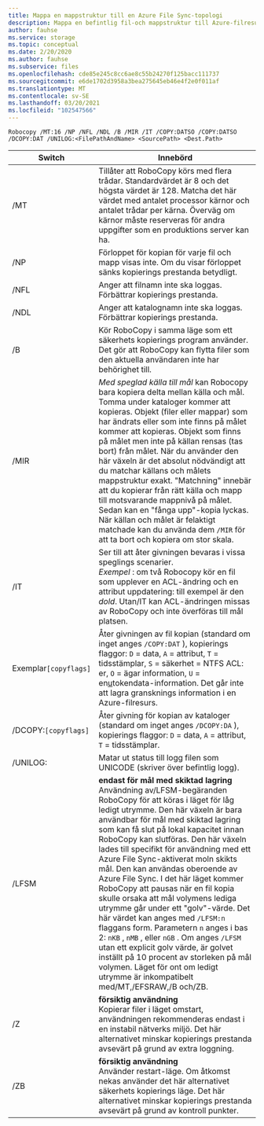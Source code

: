 ```yaml
---
title: Mappa en mappstruktur till en Azure File Sync-topologi
description: Mappa en befintlig fil-och mappstruktur till Azure-filresurser för användning med Azure File Sync. Ett vanligt textblock som delas mellan migreringsjobb.
author: fauhse
ms.service: storage
ms.topic: conceptual
ms.date: 2/20/2020
ms.author: fauhse
ms.subservice: files
ms.openlocfilehash: cde85e245c8cc6ae8c55b24270f125bacc111737
ms.sourcegitcommit: e6de1702d3958a3bea275645eb46e4f2e0f011af
ms.translationtype: MT
ms.contentlocale: sv-SE
ms.lasthandoff: 03/20/2021
ms.locfileid: "102547566"
---
```

```console
Robocopy /MT:16 /NP /NFL /NDL /B /MIR /IT /COPY:DATSO /COPY:DATSO /DCOPY:DAT /UNILOG:<FilePathAndName> <SourcePath> <Dest.Path> 
```

| Switch              | Innebörd |
|---------------------|---------|
| /MT                 | Tillåter att RoboCopy körs med flera trådar. Standardvärdet är 8 och det högsta värdet är 128. Matcha det här värdet med antalet processor kärnor och antalet trådar per kärna. Överväg om kärnor måste reserveras för andra uppgifter som en produktions server kan ha. |
| /NP                 | Förloppet för kopian för varje fil och mapp visas inte. Om du visar förloppet sänks kopierings prestanda betydligt. |
| /NFL                | Anger att filnamn inte ska loggas. Förbättrar kopierings prestanda. |
| /NDL                | Anger att katalognamn inte ska loggas. Förbättrar kopierings prestanda. |
| /B                  | Kör RoboCopy i samma läge som ett säkerhets kopierings program använder. Det gör att RoboCopy kan flytta filer som den aktuella användaren inte har behörighet till. |
| /MIR                | *Med speglad källa till mål* kan Robocopy bara kopiera delta mellan källa och mål. Tomma under kataloger kommer att kopieras. Objekt (filer eller mappar) som har ändrats eller som inte finns på målet kommer att kopieras. Objekt som finns på målet men inte på källan rensas (tas bort) från målet. När du använder den här växeln är det absolut nödvändigt att du matchar källans och målets mappstruktur exakt. "Matchning" innebär att du kopierar från rätt källa och mapp till motsvarande mappnivå på målet. Sedan kan en "fånga upp"-kopia lyckas. När källan och målet är felaktigt matchade kan du använda dem `/MIR` för att ta bort och kopiera om stor skala. |
| /IT                 | Ser till att åter givningen bevaras i vissa speglings scenarier. </br>*Exempel* : om två Robocopy kör en fil som upplever en ACL-ändring och en attribut uppdatering: till exempel är den *dold*. Utan/IT kan ACL-ändringen missas av RoboCopy och inte överföras till mål platsen. |
|Exemplar`[copyflags]`  | Åter givningen av fil kopian (standard om inget anges `/COPY:DAT` ), kopierings flaggor: `D` = data, `A` = attribut, `T` = tidsstämplar, `S` = säkerhet = NTFS ACL: er, `O` = ägar information, `U` = en<u>u</u>tokendata-information. Det går inte att lagra gransknings information i en Azure-filresurs. |
| /DCOPY:`[copyflags]`| Åter givning för kopian av kataloger (standard om inget anges `/DCOPY:DA` ), kopierings flaggor: `D` = data, `A` = attribut, `T` = tidsstämplar. |
| /UNILOG:<file name> | Matar ut status till logg filen som UNICODE (skriver över befintlig logg). |
| /LFSM               | **endast för mål med skiktad lagring** </br>Användning av/LFSM-begäranden RoboCopy för att köras i läget för låg ledigt utrymme. Den här växeln är bara användbar för mål med skiktad lagring som kan få slut på lokal kapacitet innan RoboCopy kan slutföras. Den här växeln lades till specifikt för användning med ett Azure File Sync-aktiverat moln skikts mål. Den kan användas oberoende av Azure File Sync. I det här läget kommer RoboCopy att pausas när en fil kopia skulle orsaka att mål volymens lediga utrymme går under ett "golv"-värde. Det här värdet kan anges med `/LFSM:n` flaggans form. Parametern `n` anges i bas 2: `nKB` , `nMB` , eller `nGB` . Om anges `/LFSM` utan ett explicit golv värde, är golvet inställt på 10 procent av storleken på mål volymen. Läget för ont om ledigt utrymme är inkompatibelt med/MT,/EFSRAW,/B och/ZB. |
| /Z                  | **försiktig användning** </br>Kopierar filer i läget omstart, användningen rekommenderas endast i en instabil nätverks miljö. Det här alternativet minskar kopierings prestanda avsevärt på grund av extra loggning. |
| /ZB                 | **försiktig användning** </br>Använder restart-läge. Om åtkomst nekas använder det här alternativet säkerhets kopierings läge. Det här alternativet minskar kopierings prestanda avsevärt på grund av kontroll punkter. |
   